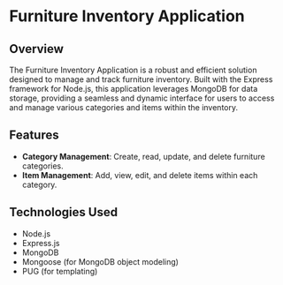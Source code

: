# Furniture Inventory Application

## Overview

The Furniture Inventory Application is a robust and efficient solution designed to manage and track furniture inventory. Built with the Express framework for Node.js, this application leverages MongoDB for data storage, providing a seamless and dynamic interface for users to access and manage various categories and items within the inventory.

## Features

- **Category Management**: Create, read, update, and delete furniture categories.
- **Item Management**: Add, view, edit, and delete items within each category.

## Technologies Used

- Node.js
- Express.js
- MongoDB
- Mongoose (for MongoDB object modeling)
- PUG (for templating)
